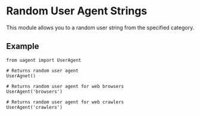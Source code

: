 

Random User Agent Strings
===========

This module allows you to a random user string from the specified category.

Example
-----


    from uagent import UserAgent

    # Returns random user agent
    UserAgnet()

    # Returns random user agent for web browsers
    UserAgent('browsers')

    # Returns random user agent for web crawlers
    UserAgent('crawlers')


